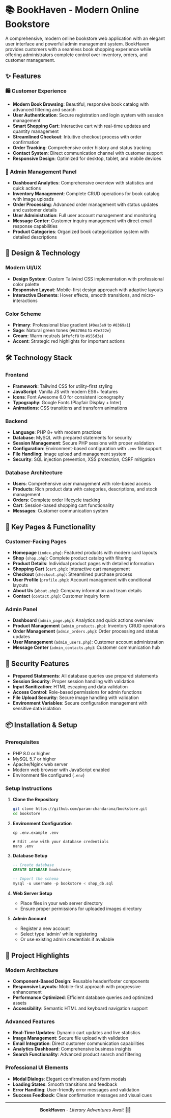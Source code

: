 # 📚 BookHaven - Modern Online Bookstore

A comprehensive, modern online bookstore web application with an elegant user interface and powerful admin management system. BookHaven provides customers with a seamless book shopping experience while offering administrators complete control over inventory, orders, and customer management.

## ✨ Features

### 🛍️ Customer Experience
- **Modern Book Browsing**: Beautiful, responsive book catalog with advanced filtering and search
- **User Authentication**: Secure registration and login system with session management
- **Smart Shopping Cart**: Interactive cart with real-time updates and quantity management
- **Streamlined Checkout**: Intuitive checkout process with order confirmation
- **Order Tracking**: Comprehensive order history and status tracking
- **Contact System**: Direct communication channel with customer support
- **Responsive Design**: Optimized for desktop, tablet, and mobile devices

### 🔧 Admin Management Panel
- **Dashboard Analytics**: Comprehensive overview with statistics and quick actions
- **Inventory Management**: Complete CRUD operations for book catalog with image uploads
- **Order Processing**: Advanced order management with status updates and customer details
- **User Administration**: Full user account management and monitoring
- **Message Center**: Customer inquiry management with direct email response capabilities
- **Product Categories**: Organized book categorization system with detailed descriptions

## 🎨 Design & Technology

### **Modern UI/UX**
- **Design System**: Custom Tailwind CSS implementation with professional color palette
- **Responsive Layout**: Mobile-first design approach with adaptive layouts
- **Interactive Elements**: Hover effects, smooth transitions, and micro-interactions

### **Color Scheme**
- **Primary**: Professional blue gradient (`#0ea5e9` to `#0369a1`)
- **Sage**: Natural green tones (`#647064` to `#2e322e`)
- **Cream**: Warm neutrals (`#fefcf8` to `#955d3e`)
- **Accent**: Strategic red highlights for important actions

## 🛠️ Technology Stack

### **Frontend**
- **Framework**: Tailwind CSS for utility-first styling
- **JavaScript**: Vanilla JS with modern ES6+ features
- **Icons**: Font Awesome 6.0 for consistent iconography
- **Typography**: Google Fonts (Playfair Display + Inter)
- **Animations**: CSS transitions and transform animations

### **Backend**
- **Language**: PHP 8+ with modern practices
- **Database**: MySQL with prepared statements for security
- **Session Management**: Secure PHP sessions with proper validation
- **Configuration**: Environment-based configuration with `.env` file support
- **File Handling**: Image upload and management system
- **Security**: SQL injection prevention, XSS protection, CSRF mitigation

### **Database Architecture**
- **Users**: Comprehensive user management with role-based access
- **Products**: Rich product data with categories, descriptions, and stock management
- **Orders**: Complete order lifecycle tracking
- **Cart**: Session-based shopping cart functionality
- **Messages**: Customer communication system

## 📱 Key Pages & Functionality

### **Customer-Facing Pages**
- **Homepage** (`index.php`): Featured products with modern card layouts
- **Shop** (`shop.php`): Complete product catalog with filtering
- **Product Details**: Individual product pages with detailed information
- **Shopping Cart** (`cart.php`): Interactive cart management
- **Checkout** (`checkout.php`): Streamlined purchase process
- **User Profile** (`profile.php`): Account management with conditional layouts
- **About Us** (`about.php`): Company information and team details
- **Contact** (`contact.php`): Customer inquiry form

### **Admin Panel**
- **Dashboard** (`admin_page.php`): Analytics and quick actions overview
- **Product Management** (`admin_products.php`): Inventory CRUD operations
- **Order Management** (`admin_orders.php`): Order processing and status updates
- **User Management** (`admin_users.php`): Customer account administration
- **Message Center** (`admin_contacts.php`): Customer communication hub

## 🔐 Security Features

- **Prepared Statements**: All database queries use prepared statements
- **Session Security**: Proper session handling with validation
- **Input Sanitization**: HTML escaping and data validation
- **Access Control**: Role-based permissions for admin functions
- **File Upload Security**: Secure image handling with validation
- **Environment Variables**: Secure configuration management with sensitive data isolation

## 📦 Installation & Setup

### **Prerequisites**
- PHP 8.0 or higher
- MySQL 5.7 or higher
- Apache/Nginx web server
- Modern web browser with JavaScript enabled
- Environment file configured (`.env`)

### **Setup Instructions**

1. **Clone the Repository**
   ```bash
   git clone https://github.com/param-chandarana/bookstore.git
   cd bookstore
   ```

2. **Environment Configuration**
   ```# Copy the example environment file
   cp .env.example .env

   # Edit .env with your database credentials
   nano .env
   ```

3. **Database Setup**
   ```sql
   -- Create database
   CREATE DATABASE bookstore;
   
   -- Import the schema
   mysql -u username -p bookstore < shop_db.sql
   ```

4. **Web Server Setup**
   - Place files in your web server directory
   - Ensure proper permissions for uploaded images directory

5. **Admin Account**
   - Register a new account
   - Select type 'admin' while registering
   - Or use existing admin credentials if available

## 🎯 Project Highlights

### **Modern Architecture**
- **Component-Based Design**: Reusable header/footer components
- **Responsive Layouts**: Mobile-first approach with progressive enhancement
- **Performance Optimized**: Efficient database queries and optimized assets
- **Accessibility**: Semantic HTML and keyboard navigation support

### **Advanced Features**
- **Real-Time Updates**: Dynamic cart updates and live statistics
- **Image Management**: Secure file upload with validation
- **Email Integration**: Direct customer communication capabilities
- **Analytics Dashboard**: Comprehensive business insights
- **Search Functionality**: Advanced product search and filtering

### **Professional UI Elements**
- **Modal Dialogs**: Elegant confirmation and form modals
- **Loading States**: Smooth transitions and feedback
- **Error Handling**: User-friendly error messages and validation
- **Success Feedback**: Clear confirmation messages and visual cues

---

<div align="center">

**BookHaven** - *Literary Adventures Await* 📖✨

</div>
